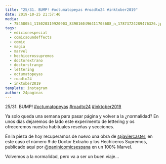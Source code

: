```yaml
---
title: "25/31. BUMP! #octumatopeyas #roadto24 #inktober2019"
date: 2019-10-25 21:57:46
media: 
  - 75458054_115020319920903_8390160496411705688_n_17873724289476326.jpg
tags: 
  - edicionespecial
  - comicsoundeffects
  - comic
  - magia
  - marvel
  - hechicerossupremos
  - doctorextrano
  - doctorstrange
  - lettering
  - octumatopeyas
  - roadto24
  - inktober2019
template: instagram
author: 24paginas
---
```


25/31. BUMP! [#octumatopeyas](/tags/octumatopeyas) [#roadto24](/tags/roadto24) [#inktober2019](/tags/inktober2019)


Ya solo queda una semana para pasar página y volver a la ¿normalidad? En unos días dejaremos de lado este experimento de lettering y os ofreceremos nuestra habituales reseñas y secciones.


En la pieza de hoy recuperamos de nuevo una obra de [@javiercaster](https://instagram.com/javiercaster), en este caso el número 9 de Doctor Extraño y los Hechiceros Supremos, publicado aquí por [@paninicomicsespana](https://instagram.com/paninicomicsespana) en un 100% Marvel.


Volvemos a la normalidad, pero va a ser un buen viaje...
